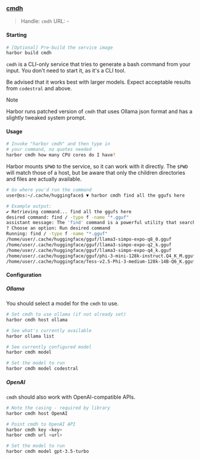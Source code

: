 ### [cmdh](https://github.com/pgibler/cmdh)

> Handle: `cmdh`
> URL: -

#### Starting

```bash
# [Optional] Pre-build the service image
harbor build cmdh
```

`cmdh` is a CLI-only service that tries to generate a bash command from your input. You don't need to start it, as it's a CLI tool.

Be advised that it works best with larger models. Expect acceptable results from `codestral` and above.

> [!NOTE]
> Harbor runs patched version of `cmdh` that uses Ollama json format and has a slightly tweaked system prompt.

#### Usage

```bash
# Invoke "harbor cmdh" and then type in
# your command, no quotes needed
harbor cmdh how many CPU cores do I have?
```

Harbor mounts `$PWD` to the service, so it can work with it directly. The `$PWD` will match those of a host, but be aware that only the children directories and files are actually available.

```bash
# Go where you'd run the command
user@os:~/.cache/huggingface$ ▼ harbor cmdh find all the ggufs here

# Example output:
✔ Retrieving command... find all the ggufs here
desired command: find / -type f -name "*.gguf"
assistant message: The 'find' command is a powerful utility that searches for files and directories in a specified path. In this case, it will search the entire file system from root (/) for any files with the extension '.gguf'. The options used ensure that only regular files are considered, not directories or other types of files.
? Choose an option: Run desired command
Running: find / -type f -name "*.gguf"
/home/user/.cache/huggingface/gguf/llama3-simpo-expo-q8_0.gguf
/home/user/.cache/huggingface/gguf/llama3-simpo-expo-q2_k.gguf
/home/user/.cache/huggingface/gguf/llama3-simpo-expo-q4_k.gguf
/home/user/.cache/huggingface/gguf/phi-3-mini-128k-instruct.Q4_K_M.gguf
/home/user/.cache/huggingface/Tess-v2.5-Phi-3-medium-128k-14B-Q6_K.gguf
```

#### Configuration

##### Ollama

You should select a model for the `cmdh` to use.

```bash
# Set cmdh to use ollama (if not already set)
harbor cmdh host ollama

# See what's currently available
harbor ollama list

# See currently configured model
harbor cmdh model

# Set the model to run
harbor cmdh model codestral
```

##### OpenAI

`cmdh` should also work with OpenAI-compatible APIs.

```bash
# Note the casing - required by library
harbor cmdh host OpenAI

# Point cmdh to OpenAI API
harbor cmdh key <key>
harbor cmdh url <url>

# Set the model to run
harbor cmdh model gpt-3.5-turbo
```
